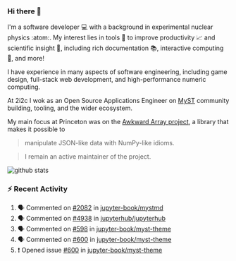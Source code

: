 ### Hi there 👋 

I'm a software developer 💻 with a background in experimental nuclear physics :atom:. My interest lies in tools :wrench: to improve productivity :chart_with_upwards_trend: and scientific insight :telescope:, including rich documentation 📚, interactive computing 🧮, and more! 

I have experience in many aspects of software engineering, including game design, full-stack web development, and high-performance numeric computing. 

At 2i2c I wok as an Open Source Applications Engineer on [MyST](https://github.com/jupyter-book/mystmd) community building, tooling, and the wider ecosystem. 

My main focus at Princeton was on the [Awkward Array project](awkward-array.org/), a library that makes it possible to 
> manipulate JSON-like data with NumPy-like idioms.

> I remain an active maintainer of the project. 

![github stats](https://github-readme-stats.vercel.app/api?username=agoose77&show_icons=true&hide_rank=true&hide_title=true&bg_color=30,e76445,904e95&text_color=efe3ec&icon_color=efe3ec)
<!--
**agoose77/agoose77** is a ✨ _special_ ✨ repository because its `README.md` (this file) appears on your GitHub profile.

Here are some ideas to get you started:

- 🔭 I’m currently working on ...
- 🌱 I’m currently learning ...
- 👯 I’m looking to collaborate on ...
- 🤔 I’m looking for help with ...
- 💬 Ask me about ...
- 📫 How to reach me: ...
- 😄 Pronouns: ...
- ⚡ Fun fact: ...
-->

### :zap: Recent Activity

<!--START_SECTION:activity-->
1. 🗣 Commented on [#2082](https://github.com/jupyter-book/mystmd/issues/2082#issuecomment-2940309576) in [jupyter-book/mystmd](https://github.com/jupyter-book/mystmd)
2. 🗣 Commented on [#4938](https://github.com/jupyterhub/jupyterhub/issues/4938#issuecomment-2939962878) in [jupyterhub/jupyterhub](https://github.com/jupyterhub/jupyterhub)
3. 🗣 Commented on [#598](https://github.com/jupyter-book/myst-theme/issues/598#issuecomment-2939416721) in [jupyter-book/myst-theme](https://github.com/jupyter-book/myst-theme)
4. 🗣 Commented on [#600](https://github.com/jupyter-book/myst-theme/issues/600#issuecomment-2938959479) in [jupyter-book/myst-theme](https://github.com/jupyter-book/myst-theme)
5. ❗ Opened issue [#600](https://github.com/jupyter-book/myst-theme/issues/600) in [jupyter-book/myst-theme](https://github.com/jupyter-book/myst-theme)
<!--END_SECTION:activity-->
